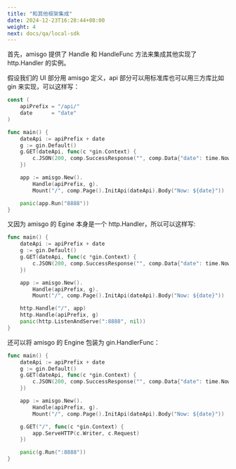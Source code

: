 ```yaml
---
title: "和其他框架集成"
date: 2024-12-23T16:28:44+08:00
weight: 4
next: docs/qa/local-sdk
---
```


首先，amisgo 提供了 Handle 和 HandleFunc 方法来集成其他实现了 http.Handler 的实例。

假设我们的 UI 部分用 amisgo 定义，api 部分可以用标准库也可以用三方库比如 gin 来实现，可以这样写：

```go
const (
	apiPrefix = "/api/"
	date      = "date"
)

func main() {
	dateApi := apiPrefix + date
	g := gin.Default()
	g.GET(dateApi, func(c *gin.Context) {
		c.JSON(200, comp.SuccessResponse("", comp.Data{"date": time.Now()}))
	})

	app := amisgo.New().
		Handle(apiPrefix, g).
		Mount("/", comp.Page().InitApi(dateApi).Body("Now: ${date}"))

	panic(app.Run("8888"))
}
```

又因为 amisgo 的 Egine 本身是一个 http.Handler，所以可以这样写:

```go
func main() {
	dateApi := apiPrefix + date
	g := gin.Default()
	g.GET(dateApi, func(c *gin.Context) {
		c.JSON(200, comp.SuccessResponse("", comp.Data{"date": time.Now()}))
	})

	app := amisgo.New().
		Handle(apiPrefix, g).
		Mount("/", comp.Page().InitApi(dateApi).Body("Now: ${date}"))

	http.Handle("/", app)
	http.Handle(apiPrefix, g)
	panic(http.ListenAndServe(":8888", nil))
}
```

还可以将 amisgo 的 Engine 包装为 gin.HandlerFunc：

```go
func main() {
	dateApi := apiPrefix + date
	g := gin.Default()
	g.GET(dateApi, func(c *gin.Context) {
		c.JSON(200, comp.SuccessResponse("", comp.Data{"date": time.Now()}))
	})

	app := amisgo.New().
		Handle(apiPrefix, g).
		Mount("/", comp.Page().InitApi(dateApi).Body("Now: ${date}"))

	g.GET("/", func(c *gin.Context) {
		app.ServeHTTP(c.Writer, c.Request)
	})

	panic(g.Run(":8888"))
}
```
